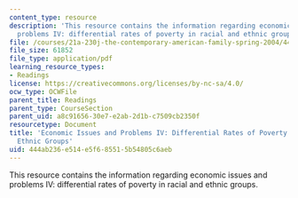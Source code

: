 ```yaml
---
content_type: resource
description: 'This resource contains the information regarding economic issues and
  problems IV: differential rates of poverty in racial and ethnic groups.'
file: /courses/21a-230j-the-contemporary-american-family-spring-2004/444ab236e514e5f685515b54805c6aeb_MIT21A_230JS04_23stack.pdf
file_size: 61852
file_type: application/pdf
learning_resource_types:
- Readings
license: https://creativecommons.org/licenses/by-nc-sa/4.0/
ocw_type: OCWFile
parent_title: Readings
parent_type: CourseSection
parent_uid: a8c91656-30e7-e2ab-2d1b-c7509cb2350f
resourcetype: Document
title: 'Economic Issues and Problems IV: Differential Rates of Poverty in Racial and
  Ethnic Groups'
uid: 444ab236-e514-e5f6-8551-5b54805c6aeb
---
```

This resource contains the information regarding economic issues and problems IV: differential rates of poverty in racial and ethnic groups.